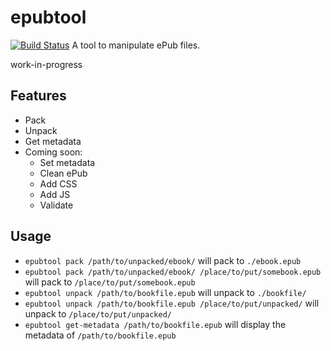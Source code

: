 # epubtool
[![Build Status](https://travis-ci.org/geek1011/epubtool.svg?branch=master)](https://travis-ci.org/geek1011/epubtool)
A tool to manipulate ePub files.

work-in-progress

## Features
- Pack
- Unpack
- Get metadata
- Coming soon:
    - Set metadata
    - Clean ePub
    - Add CSS
    - Add JS
    - Validate

## Usage
- `epubtool pack /path/to/unpacked/ebook/` will pack to `./ebook.epub`
- `epubtool pack /path/to/unpacked/ebook/ /place/to/put/somebook.epub` will pack to `/place/to/put/somebook.epub`
- `epubtool unpack /path/to/bookfile.epub` will unpack to `./bookfile/`
- `epubtool unpack /path/to/bookfile.epub /place/to/put/unpacked/` will unpack to `/place/to/put/unpacked/`
- `epubtool get-metadata /path/to/bookfile.epub` will display the metadata of `/path/to/bookfile.epub`
